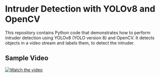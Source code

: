 
# Intruder Detection with YOLOv8 and OpenCV

This repository contains Python code that demonstrates how to perform intruder detection using YOLOv8 (YOLO version 8) and OpenCV. It detects objects in a video stream and labels them, to detect the intruder.


## Sample Video


[![Watch the video](https://img.youtube.com/vi/u81EbmLMxCU/maxresdefault.jpg)](https://youtu.be/T-D1KVIuvjA)

